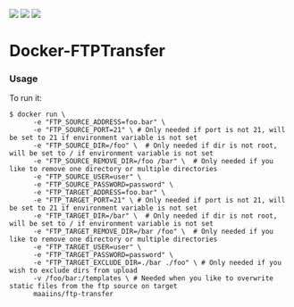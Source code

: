 [![](https://img.shields.io/badge/license-AGPL%20v3-blue.svg)](https://github.com/Maaiins/Docker-FTPTransfer/blob/master/LICENSE 'Project Licence') [![](https://img.shields.io/docker/stars/maaiins/ftp-transfer.svg)](https://hub.docker.com/r/maaiins/ftp-transfer 'Project DockerHub') [![](https://img.shields.io/docker/pulls/maaiins/ftp-transfer.svg)](https://hub.docker.com/r/maaiins/ftp-transfer 'Project DockerHub')

# Docker-FTPTransfer

### Usage

To run it:

    $ docker run \
          -e "FTP_SOURCE_ADDRESS=foo.bar" \
          -e "FTP_SOURCE_PORT=21" \ # Only needed if port is not 21, will be set to 21 if environment variable is not set
          -e "FTP_SOURCE_DIR=/foo" \  # Only needed if dir is not root, will be set to / if environment variable is not set
          -e "FTP_SOURCE_REMOVE_DIR=/foo /bar" \  # Only needed if you like to remove one directory or multiple directories
          -e "FTP_SOURCE_USER=user" \
          -e "FTP_SOURCE_PASSWORD=password" \
          -e "FTP_TARGET_ADDRESS=foo.bar" \
          -e "FTP_TARGET_PORT=21" \ # Only needed if port is not 21, will be set to 21 if environment variable is not set
          -e "FTP_TARGET_DIR=/bar" \  # Only needed if dir is not root, will be set to / if environment variable is not set
          -e "FTP_TARGET_REMOVE_DIR=/bar /foo" \  # Only needed if you like to remove one directory or multiple directories
          -e "FTP_TARGET_USER=user" \
          -e "FTP_TARGET_PASSWORD=password" \
          -e "FTP_TARGET_EXCLUDE_DIR=./bar ./foo" \ # Only needed if you wish to exclude dirs from upload
          -v /foo/bar:/templates \ # Needed when you like to overwrite static files from the ftp source on target
          maaiins/ftp-transfer